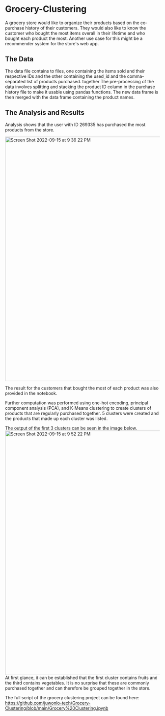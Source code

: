 # Grocery-Clustering

A grocery store would like to organize their products based on the co-purchase history of their customers.
They would also like to know the customer who bought the most items overall in their lifetime and who bought each product the most.
Another use case for this might be a recommender system for the store's web app.

## The Data

The data file contains to files, one containing the items sold and their respective IDs and the other containing the used_id and the comma-separated list of products purchased. together
The pre-processing of the data involves splitting and stacking the product ID column in the purchase history file to make it usable using pandas functions.
The new data frame is then merged with the data frame containing the product names.

## The Analysis and Results
Analysis shows that the user with ID 269335 has purchased the most products from the store.

<img width="794" alt="Screen Shot 2022-09-15 at 9 39 22 PM" src="https://user-images.githubusercontent.com/77176412/190545123-a795b0a3-ecac-463d-ac31-1a868f709451.png">

The result for the customers that bought the most of each product was also provided in the notebook.

Further computation was performed using one-hot encoding, principal component analysis (PCA), and K-Means clustering to create clusters of products that are regularly purchased together.
5 clusters were created and the products that made up each cluster was listed.

The output of the first 3 clusters can be seen in the image below.
<img width="794" alt="Screen Shot 2022-09-15 at 9 52 22 PM" src="https://user-images.githubusercontent.com/77176412/190546479-640a6f39-f431-4e41-8273-ac6ae93db595.png">
At first glance, it can be established that the first cluster contains fruits and the third contains vegetables. It is no surprise that these are commonly purchased together and can therefore be grouped together in the store.

The full script of the grocery clustering project can be found here: https://github.com/juwonlo-tech/Grocery-Clustering/blob/main/Grocery%20Clustering.ipynb
